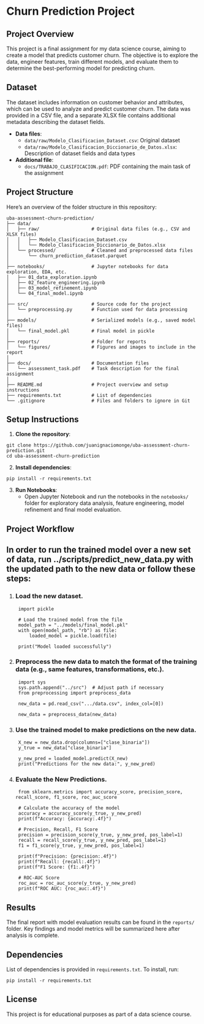 # Churn Prediction Project

## Project Overview

This project is a final assignment for my data science course, aiming to create a model that predicts customer churn. The objective is to explore the data, engineer features, train different models, and evaluate them to determine the best-performing model for predicting churn.

## Dataset

The dataset includes information on customer behavior and attributes, which can be used to analyze and predict customer churn. The data was provided in a CSV file, and a separate XLSX file contains additional metadata describing the dataset fields.

* **Data files**:
  * `data/raw/Modelo_Clasificacion_Dataset.csv`: Original dataset
  * `data/raw/Modelo_Clasificacion_Diccionario_de_Datos.xlsx`: Description of dataset fields and data types
* **Additional file**:
  * `docs/TRABAJO_CLASIFICACION.pdf`: PDF containing the main task of the assignment

## Project Structure

Here’s an overview of the folder structure in this repository:

```
uba-assessment-churn-prediction/
├── data/
│   ├── raw/                   # Original data files (e.g., CSV and XLSX files)
│   │   ├── Modelo_Clasificacion_Dataset.csv
│   │   └── Modelo_Clasificacion_Diccionario_de_Datos.xlsx
│   └── processed/             # Cleaned and preprocessed data files
│       └── churn_prediction_dataset.parquet
│
├── notebooks/                 # Jupyter notebooks for data exploration, EDA, etc.
│   ├── 01_data_exploration.ipynb
│   ├── 02_feature_engineering.ipynb
│   ├── 03_model_refinement.ipynb
│   └── 04_final_model.ipynb
│
├── src/                       # Source code for the project
│   └── preprocessing.py       # Function used for data processing
│
├── models/                    # Serialized models (e.g., saved model files)
│   └── final_model.pkl        # Final model in pickle
│
├── reports/                   # Folder for reports
│   └── figures/               # Figures and images to include in the report
│
├── docs/                      # Documentation files
│   └── assessment_task.pdf    # Task description for the final assignment
│
├── README.md                  # Project overview and setup instructions
├── requirements.txt           # List of dependencies
└── .gitignore                 # Files and folders to ignore in Git
```

## Setup Instructions

1. **Clone the repository**:
```
git clone https://github.com/juanignaciomonge/uba-assessment-churn-prediction.git
cd uba-assessment-churn-prediction
```
2. **Install dependencies**:
```
pip install -r requirements.txt
```
3. **Run Notebooks**:
    * Open Jupyter Notebook and run the notebooks in the `notebooks/` folder for exploratory data analysis, feature engineering, model refinement and final model evaluation.
 

## Project Workflow

## In order to run the trained model over a new set of data, run ../scripts/predict_new_data.py with the updated path to the new data or follow these steps:

1. ### Load the new dataset.

        import pickle

        # Load the trained model from the file
        model_path = "../models/final_model.pkl"
        with open(model_path, "rb") as file:
            loaded_model = pickle.load(file)

        print("Model loaded successfully")
        
2. ### Preprocess the new data to match the format of the training data (e.g., same features, transformations, etc.).

        import sys
        sys.path.append("../src")  # Adjust path if necessary
        from preprocessing import preprocess_data

        new_data = pd.read_csv(".../data.csv", index_col=[0])

        new_data = preprocess_data(new_data)
        
3. ### Use the trained model to make predictions on the new data.
        
        X_new = new_data.drop(columns=["clase_binaria"])
        y_true = new_data["clase_binaria"]

        y_new_pred = loaded_model.predict(X_new)
        print("Predictions for the new data:", y_new_pred)

4. ### Evaluate the New Predictions.

        from sklearn.metrics import accuracy_score, precision_score, recall_score, f1_score, roc_auc_score

        # Calculate the accuracy of the model
        accuracy = accuracy_score(y_true, y_new_pred)
        print(f"Accuracy: {accuracy:.4f}")

        # Precision, Recall, F1 Score
        precision = precision_score(y_true, y_new_pred, pos_label=1)
        recall = recall_score(y_true, y_new_pred, pos_label=1)
        f1 = f1_score(y_true, y_new_pred, pos_label=1)

        print(f"Precision: {precision:.4f}")
        print(f"Recall: {recall:.4f}")
        print(f"F1 Score: {f1:.4f}")

        # ROC-AUC Score
        roc_auc = roc_auc_score(y_true, y_new_pred)
        print(f"ROC AUC: {roc_auc:.4f}")


## Results

The final report with model evaluation results can be found in the `reports/` folder. Key findings and model metrics will be summarized here after analysis is complete.

## Dependencies

List of dependencies is provided in `requirements.txt`. To install, run:
```
pip install -r requirements.txt
```

## License

This project is for educational purposes as part of a data science course.

